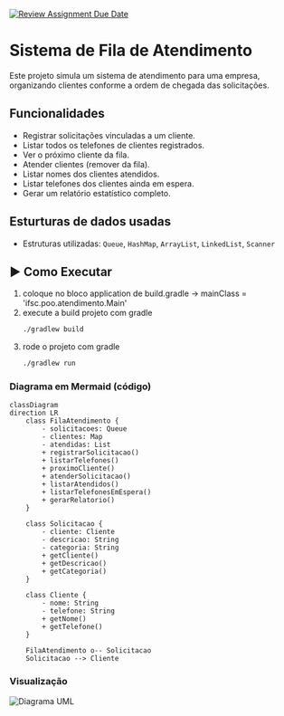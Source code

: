 [![Review Assignment Due Date](https://classroom.github.com/assets/deadline-readme-button-22041afd0340ce965d47ae6ef1cefeee28c7c493a6346c4f15d667ab976d596c.svg)](https://classroom.github.com/a/DaO0-MBc)

# Sistema de Fila de Atendimento

Este projeto simula um sistema de atendimento para uma empresa, organizando clientes conforme a ordem de chegada das solicitações.

## Funcionalidades

- Registrar solicitações vinculadas a um cliente.
- Listar todos os telefones de clientes registrados.
- Ver o próximo cliente da fila.
- Atender clientes (remover da fila).
- Listar nomes dos clientes atendidos.
- Listar telefones dos clientes ainda em espera.
- Gerar um relatório estatístico completo.

## Esturturas de dados usadas

- Estruturas utilizadas: `Queue`, `HashMap`, `ArrayList`, `LinkedList`, `Scanner`

## ▶️ Como Executar

1. coloque no bloco application de build.gradle -> mainClass = 'ifsc.poo.atendimento.Main'
2. execute a build projeto com gradle
   ```bash
   ./gradlew build
3. rode o projeto com gradle
   ```bash
   ./gradlew run

### Diagrama em Mermaid (código)
```mermaid
classDiagram
direction LR
    class FilaAtendimento {
        - solicitacoes: Queue
        - clientes: Map
        - atendidas: List
        + registrarSolicitacao()
        + listarTelefones()
        + proximoCliente()
        + atenderSolicitacao()
        + listarAtendidos()
        + listarTelefonesEmEspera()
        + gerarRelatorio()
    }

    class Solicitacao {
        - cliente: Cliente
        - descricao: String
        - categoria: String
        + getCliente()
        + getDescricao()
        + getCategoria()
    }

    class Cliente {
        - nome: String
        - telefone: String
        + getNome()
        + getTelefone()
    }

    FilaAtendimento o-- Solicitacao
    Solicitacao --> Cliente
```

### Visualização
![Diagrama UML](docs/diagrama-uml.png)
